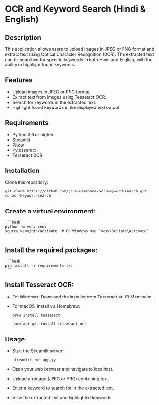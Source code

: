 # OCR and Keyword Search (Hindi & English)

## Description

This application allows users to upload images in JPEG or PNG format and extract text using Optical Character Recognition (OCR). The extracted text can be searched for specific keywords in both Hindi and English, with the ability to highlight found keywords.

## Features

- Upload images in JPEG or PNG format.
- Extract text from images using Tesseract OCR.
- Search for keywords in the extracted text.
- Highlight found keywords in the displayed text output.

## Requirements

- Python 3.6 or higher
- Streamlit
- Pillow
- Pytesseract
- Tesseract OCR

## Installation

Clone this repository:

   ```bash
   git clone https://github.com/your-username/ocr-keyword-search.git
   cd ocr-keyword-search
 ```

 
## Create a virtual environment:

    ```bash
    python -m venv venv
    source venv/bin/activate  # On Windows use `venv\Scripts\activate`
    ```

## Install the required packages:

    ```bash
    pip install -r requirements.txt
    ```

## Install Tesseract OCR:

- For Windows: Download the installer from Tesseract at UB Mannheim.

- For macOS: Install via Homebrew:

    ```bash
    brew install tesseract
    ```

    ```bash
    sudo apt-get install tesseract-ocr
    ```

## Usage

- Start the Streamlit server:
    ```bash
    streamlit run app.py
    ```
- Open your web browser and navigate to localhost.

- Upload an image (JPEG or PNG) containing text.

- Enter a keyword to search for in the extracted text.

- View the extracted text and highlighted keywords.




